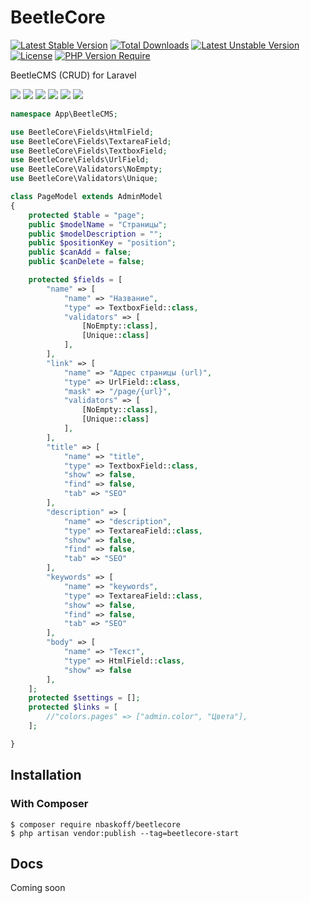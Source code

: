 # BeetleCore

[![Latest Stable Version](http://poser.pugx.org/nbaskoff/beetlecore/v)](https://packagist.org/packages/nbaskoff/beetlecore)
[![Total Downloads](http://poser.pugx.org/nbaskoff/beetlecore/downloads)](https://packagist.org/packages/nbaskoff/beetlecore)
[![Latest Unstable Version](http://poser.pugx.org/nbaskoff/beetlecore/v/unstable)](https://packagist.org/packages/nbaskoff/beetlecore)
[![License](http://poser.pugx.org/nbaskoff/beetlecore/license)](https://packagist.org/packages/nbaskoff/beetlecore)
[![PHP Version Require](http://poser.pugx.org/nbaskoff/beetlecore/require/php)](https://packagist.org/packages/nbaskoff/beetlecore)

BeetleCMS (CRUD) for Laravel

<img src="https://ns100.ru/beetlecms/s1.png" border="0">
<img src="https://ns100.ru/beetlecms/s2.png" border="0">
<img src="https://ns100.ru/beetlecms/s3.png" border="0">
<img src="https://ns100.ru/beetlecms/s4.png" border="0">
<img src="https://ns100.ru/beetlecms/s5.png" border="0">
<img src="https://ns100.ru/beetlecms/s6.png" border="0">

```php
namespace App\BeetleCMS;

use BeetleCore\Fields\HtmlField;
use BeetleCore\Fields\TextareaField;
use BeetleCore\Fields\TextboxField;
use BeetleCore\Fields\UrlField;
use BeetleCore\Validators\NoEmpty;
use BeetleCore\Validators\Unique;

class PageModel extends AdminModel
{
    protected $table = "page";
    public $modelName = "Страницы";
    public $modelDescription = "";
    public $positionKey = "position";
    public $canAdd = false;
    public $canDelete = false;

    protected $fields = [
        "name" => [
            "name" => "Название",
            "type" => TextboxField::class,
            "validators" => [
                [NoEmpty::class],
                [Unique::class]
            ],
        ],
        "link" => [
            "name" => "Адрес страницы (url)",
            "type" => UrlField::class,
            "mask" => "/page/{url}",
            "validators" => [
                [NoEmpty::class],
                [Unique::class]
            ],
        ],
        "title" => [
            "name" => "title",
            "type" => TextboxField::class,
            "show" => false,
            "find" => false,
            "tab" => "SEO"
        ],
        "description" => [
            "name" => "description",
            "type" => TextareaField::class,
            "show" => false,
            "find" => false,
            "tab" => "SEO"
        ],
        "keywords" => [
            "name" => "keywords",
            "type" => TextareaField::class,
            "show" => false,
            "find" => false,
            "tab" => "SEO"
        ],
        "body" => [
            "name" => "Текст",
            "type" => HtmlField::class,
            "show" => false
        ],
    ];
    protected $settings = [];
    protected $links = [
        //"colors.pages" => ["admin.color", "Цвета"],
    ];

}
```


## Installation

### With Composer

```
$ composer require nbaskoff/beetlecore
$ php artisan vendor:publish --tag=beetlecore-start        
```
## Docs

Сoming soon
